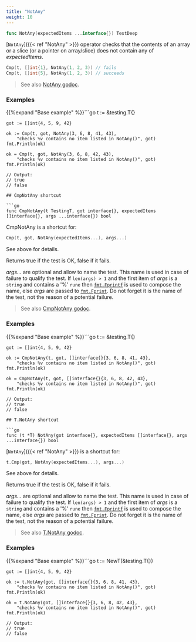 ```yaml
---
title: "NotAny"
weight: 10
---
```


```go
func NotAny(expectedItems ...interface{}) TestDeep
```

[`NotAny`]({{< ref "NotAny" >}}) operator checks that the contents of an array or a slice (or
a pointer on array/slice) does not contain any of *expectedItems*.

```go
Cmp(t, []int{1}, NotAny(1, 2, 3)) // fails
Cmp(t, []int{5}, NotAny(1, 2, 3)) // succeeds
```


> See also [<i class='fas fa-book'></i> NotAny godoc](https://godoc.org/github.com/maxatome/go-testdeep#NotAny).

### Examples

{{%expand "Base example" %}}```go
	t := &testing.T{}

	got := []int{4, 5, 9, 42}

	ok := Cmp(t, got, NotAny(3, 6, 8, 41, 43),
		"checks %v contains no item listed in NotAny()", got)
	fmt.Println(ok)

	ok = Cmp(t, got, NotAny(3, 6, 8, 42, 43),
		"checks %v contains no item listed in NotAny()", got)
	fmt.Println(ok)

	// Output:
	// true
	// false

```{{% /expand%}}
## CmpNotAny shortcut

```go
func CmpNotAny(t TestingT, got interface{}, expectedItems []interface{}, args ...interface{}) bool
```

CmpNotAny is a shortcut for:

```go
Cmp(t, got, NotAny(expectedItems...), args...)
```

See above for details.

Returns true if the test is OK, false if it fails.

*args...* are optional and allow to name the test. This name is
used in case of failure to qualify the test. If `len(args) > 1` and
the first item of *args* is a `string` and contains a '%' `rune` then
[`fmt.Fprintf`](https://golang.org/pkg/fmt/#Fprintf) is used to compose the name, else *args* are passed to
[`fmt.Fprint`](https://golang.org/pkg/fmt/#Fprint). Do not forget it is the name of the test, not the
reason of a potential failure.


> See also [<i class='fas fa-book'></i> CmpNotAny godoc](https://godoc.org/github.com/maxatome/go-testdeep#CmpNotAny).

### Examples

{{%expand "Base example" %}}```go
	t := &testing.T{}

	got := []int{4, 5, 9, 42}

	ok := CmpNotAny(t, got, []interface{}{3, 6, 8, 41, 43},
		"checks %v contains no item listed in NotAny()", got)
	fmt.Println(ok)

	ok = CmpNotAny(t, got, []interface{}{3, 6, 8, 42, 43},
		"checks %v contains no item listed in NotAny()", got)
	fmt.Println(ok)

	// Output:
	// true
	// false

```{{% /expand%}}
## T.NotAny shortcut

```go
func (t *T) NotAny(got interface{}, expectedItems []interface{}, args ...interface{}) bool
```

[`NotAny`]({{< ref "NotAny" >}}) is a shortcut for:

```go
t.Cmp(got, NotAny(expectedItems...), args...)
```

See above for details.

Returns true if the test is OK, false if it fails.

*args...* are optional and allow to name the test. This name is
used in case of failure to qualify the test. If `len(args) > 1` and
the first item of *args* is a `string` and contains a '%' `rune` then
[`fmt.Fprintf`](https://golang.org/pkg/fmt/#Fprintf) is used to compose the name, else *args* are passed to
[`fmt.Fprint`](https://golang.org/pkg/fmt/#Fprint). Do not forget it is the name of the test, not the
reason of a potential failure.


> See also [<i class='fas fa-book'></i> T.NotAny godoc](https://godoc.org/github.com/maxatome/go-testdeep#T.NotAny).

### Examples

{{%expand "Base example" %}}```go
	t := NewT(&testing.T{})

	got := []int{4, 5, 9, 42}

	ok := t.NotAny(got, []interface{}{3, 6, 8, 41, 43},
		"checks %v contains no item listed in NotAny()", got)
	fmt.Println(ok)

	ok = t.NotAny(got, []interface{}{3, 6, 8, 42, 43},
		"checks %v contains no item listed in NotAny()", got)
	fmt.Println(ok)

	// Output:
	// true
	// false

```{{% /expand%}}
